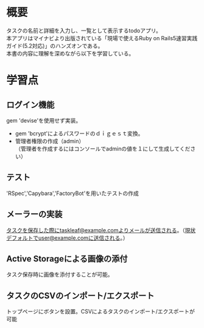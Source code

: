 # 概要
タスクの名前と詳細を入力し、一覧として表示するtodoアプリ。  
本アプリはマイナビより出版されている「現場で使えるRuby on Rails5速習実践ガイド(5.2対応)」のハンズオンである。  
本書の内容に理解を深めながら以下を学習している。   

# 学習点  
## ログイン機能  
gem 'devise'を使用せず実装。  
- gem 'bcrypt'によるパスワードのｄｉｇｅｓｔ変換。  
- 管理者権限の作成（admin）  
  （管理者を作成するにはコンソールでadminの値を１にして生成してください）  

## テスト  
'RSpec','Capybara','FactoryBot'を用いたテストの作成  

## メーラーの実装  
タスクを保存した際にtaskleaf@example.comよりメールが送信される。（現状デフォルトでuser@example.comに送信される。）  

## Active Storageによる画像の添付  
タスク保存時に画像を添付することが可能。  

## タスクのCSVのインポート/エクスポート  
トップページにボタンを設置。CSVによるタスクのインポート/エクスポートが可能  

